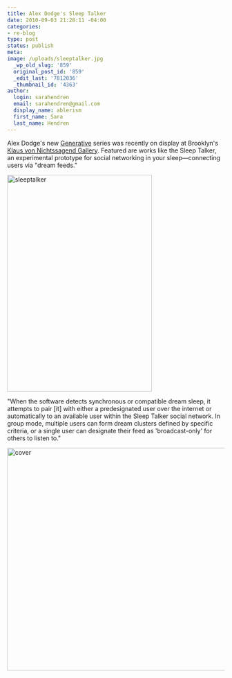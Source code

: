 ```yaml
---
title: Alex Dodge's Sleep Talker
date: 2010-09-03 21:28:11 -04:00
categories:
- re-blog
type: post
status: publish
meta:
image: /uploads/sleeptalker.jpg
  _wp_old_slug: '859'
  original_post_id: '859'
  _edit_last: '7812036'
  _thumbnail_id: '4363'
author:
  login: sarahendren
  email: sarahendren@gmail.com
  display_name: ablerism
  first_name: Sara
  last_name: Hendren
---
```


<p>Alex Dodge's new <a href="http://www.alexdodge.com/index.php">Generative</a> series was recently on display at Brooklyn's <a href="http://www.klausgallery.com/exhibitions/2010/alex-dodge/">Klaus von Nichtssagend Gallery</a>. Featured are works like the Sleep Talker, an experimental prototype for social networking in your sleep—connecting users via "dream feeds."</p>
<p><a href="http://ablersite.files.wordpress.com/2010/09/sleeptalker.jpg"><img class="alignnone size-full wp-image-4363" alt="sleeptalker" src="{{ site.baseurl }}/uploads/sleeptalker.jpg" width="335" height="500" /></a></p>
<p>"When the software detects synchronous or compatible dream sleep, it attempts to pair [it] with either a predesignated user over the internet or automatically to an available user within the Sleep Talker social network. In group mode, multiple users can form dream clusters defined by specific criteria, or a single user can designate their feed as 'broadcast-only' for others to listen to."</p>
<p><a href="http://ablersite.files.wordpress.com/2010/09/cover.jpg"><img class="alignnone size-full wp-image-4365" alt="cover" src="{{ site.baseurl }}/uploads/cover.jpg" width="610" height="514" /></a></p>
